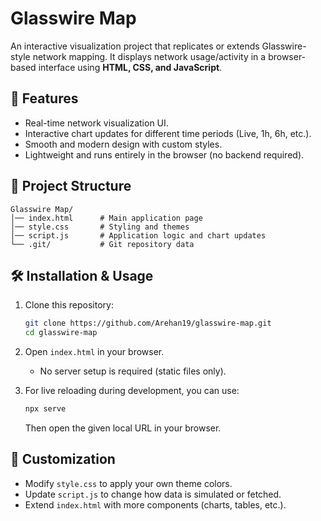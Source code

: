 # Glasswire Map

An interactive visualization project that replicates or extends Glasswire-style network mapping.
It displays network usage/activity in a browser-based interface using **HTML, CSS, and JavaScript**.

## 🚀 Features

* Real-time network visualization UI.
* Interactive chart updates for different time periods (Live, 1h, 6h, etc.).
* Smooth and modern design with custom styles.
* Lightweight and runs entirely in the browser (no backend required).

## 📂 Project Structure

```
Glasswire Map/
│── index.html      # Main application page
│── style.css       # Styling and themes
│── script.js       # Application logic and chart updates
└── .git/           # Git repository data
```

## 🛠️ Installation & Usage

1. Clone this repository:

   ```bash
   git clone https://github.com/Arehan19/glasswire-map.git
   cd glasswire-map
   ```

2. Open `index.html` in your browser.

   * No server setup is required (static files only).

3. For live reloading during development, you can use:

   ```bash
   npx serve
   ```

   Then open the given local URL in your browser.

## 🎨 Customization

* Modify `style.css` to apply your own theme colors.
* Update `script.js` to change how data is simulated or fetched.
* Extend `index.html` with more components (charts, tables, etc.).
